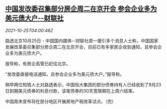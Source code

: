 <!--1635136262000-->
[中国发改委召集部分房企周二在京开会 参会企业多为美元债大户--财联社](https://cn.reuters.com/article/china-ndrc-rea-business-meeting-1025-idCNKBS2HF06F)
------

<div><i>2021-10-25T04:00:46Z</i></div><p>路透北京10月25日 - 中国国内媒体--财联社周一援引多个消息人士称，中国国家发展改革委召集部分房企周二在北京开会，目前已有多家房企收到通知，且参会企业多为美元债大户。</p><p>报导称，有房企高管已赶往北京。</p><p>“发改委直接电话通知，且参会企业多为美元债大户。”报导称。</p><p>稍早两位知情人士对路透表示，中国恒大集团的部分债券持有人已经收到了9月23日到期美元债券的利息付款，该笔债券的30天宽限期在上周六结束。</p><p>中国周末宣布将在部分地区开展房地产税改革试点。（完）</p>
